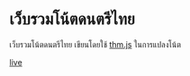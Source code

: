 # เว็บรวมโน้ตดนตรีไทย

เว็บรวมโน้ตดนตรีไทย เขียนโดยใช้ [thm.js](https://github.com/warut92/thmjs) ในการแปลงโน้ต

[live](note.warut.net)
